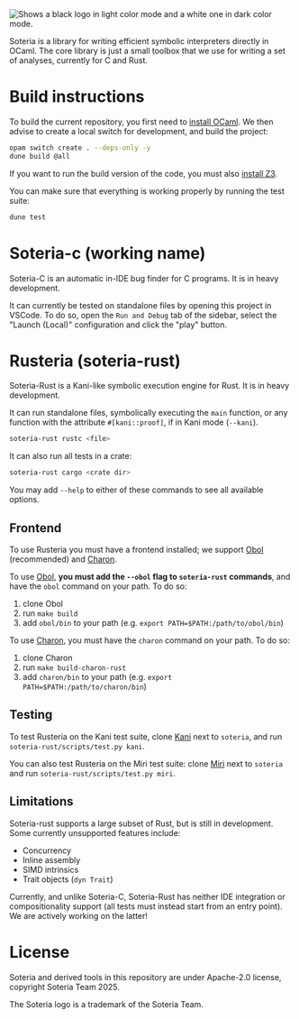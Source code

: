 <picture>
  <source media="(prefers-color-scheme: dark)" srcset="./assets/LOGO-SOTERIA-FULL-WHITE.png">
  <source media="(prefers-color-scheme: light)" srcset="./assets/LOGO-SOTERIA-FULL-COLOUR.png">
  <img alt="Shows a black logo in light color mode and a white one in dark color mode." src="./assets/LOGO-SOTERIA-FULL-COLOUR.png">
</picture>

Soteria is a library for writing efficient symbolic interpreters directly in OCaml.
The core library is just a small toolbox that we use for writing a set of analyses, currently for C and Rust.

# Build instructions

To build the current repository, you first need to [install OCaml](https://ocaml.org/docs/installing-ocaml).
We then advise to create a local switch for development, and build the project:
```sh
opam switch create . --deps-only -y
dune build @all
```

If you want to run the build version of the code, you must also [install Z3](https://github.com/Z3Prover/z3).

You can make sure that everything is working properly by running the test suite:
```sh
dune test
```

# Soteria-c (working name)

Soteria-C is an automatic in-IDE bug finder for C programs. It is in heavy development.

It can currently be tested on standalone files by opening this project in VSCode.
To do so, open the `Run and Debug` tab of the sidebar, select the "Launch (Local)" configuration and click the "play" button.

# Rusteria (soteria-rust)

Soteria-Rust is a Kani-like symbolic execution engine for Rust. It is in heavy development.

It can run standalone files, symbolically executing the `main` function, or any function with the attribute `#[kani::proof]`, if in Kani mode (`--kani`).
```sh
soteria-rust rustc <file>
```

It can also run all tests in a crate:
```sh
soteria-rust cargo <crate dir>
```

You may add `--help` to either of these commands to see all available options.

## Frontend

To use Rusteria you must have a frontend installed; we support [Obol](https://github.com/soteria-tools/obol) (recommended) and [Charon](https://github.com/AeneasVerif/charon).

To use [Obol](https://github.com/soteria-tools/obol), **you must add the `--obol` flag to `soteria-rust` commands**, and have the `obol` command on your path. To do so:
1. clone Obol
2. run `make build`
3. add `obol/bin` to your path (e.g. `export PATH=$PATH:/path/to/obol/bin`)


To use [Charon](https://github.com/AeneasVerif/charon), you must have the `charon` command on your path. To do so:
1. clone Charon
2. run `make build-charon-rust`
3. add `charon/bin` to your path (e.g. `export PATH=$PATH:/path/to/charon/bin`)

## Testing

To test Rusteria on the Kani test suite, clone [Kani](https://github.com/model-checking/kani) next to `soteria`, and run `soteria-rust/scripts/test.py kani`.

You can also test Rusteria on the Miri test suite: clone [Miri](https://github.com/rust-lang/miri) next to `soteria` and run `soteria-rust/scripts/test.py miri`.

## Limitations

Soteria-rust supports a large subset of Rust, but is still in development. Some currently unsupported features include:
- Concurrency
- Inline assembly
- SIMD intrinsics
- Trait objects (`dyn Trait`)

Currently, and unlike Soteria-C, Soteria-Rust has neither IDE integration or compositionality support (all tests must instead start from an entry point). We are actively working on the latter!

# License

Soteria and derived tools in this repository are under Apache-2.0 license, copyright Soteria Team 2025.

The Soteria logo is a trademark of the Soteria Team.
